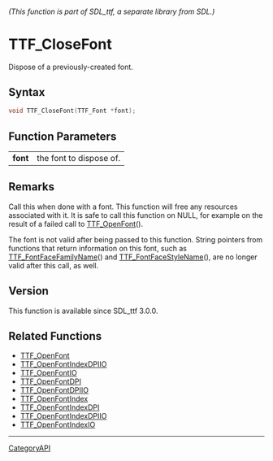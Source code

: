 ###### (This function is part of SDL_ttf, a separate library from SDL.)
# TTF_CloseFont

Dispose of a previously-created font.

## Syntax

```c
void TTF_CloseFont(TTF_Font *font);

```

## Function Parameters

|              |                         |
| ------------ | ----------------------- |
| **font**     | the font to dispose of. |

## Remarks

Call this when done with a font. This function will free any resources
associated with it. It is safe to call this function on NULL, for example
on the result of a failed call to [TTF_OpenFont](TTF_OpenFont)().

The font is not valid after being passed to this function. String pointers
from functions that return information on this font, such as
[TTF_FontFaceFamilyName](TTF_FontFaceFamilyName)() and
[TTF_FontFaceStyleName](TTF_FontFaceStyleName)(), are no longer valid after
this call, as well.

## Version

This function is available since SDL_ttf 3.0.0.

## Related Functions

* [TTF_OpenFont](TTF_OpenFont)
* [TTF_OpenFontIndexDPIIO](TTF_OpenFontIndexDPIIO)
* [TTF_OpenFontIO](TTF_OpenFontIO)
* [TTF_OpenFontDPI](TTF_OpenFontDPI)
* [TTF_OpenFontDPIIO](TTF_OpenFontDPIIO)
* [TTF_OpenFontIndex](TTF_OpenFontIndex)
* [TTF_OpenFontIndexDPI](TTF_OpenFontIndexDPI)
* [TTF_OpenFontIndexDPIIO](TTF_OpenFontIndexDPIIO)
* [TTF_OpenFontIndexIO](TTF_OpenFontIndexIO)

----
[CategoryAPI](CategoryAPI)

